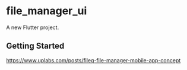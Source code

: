 # file_manager_ui

A new Flutter project.

## Getting Started

https://www.uplabs.com/posts/fileq-file-manager-mobile-app-concept
